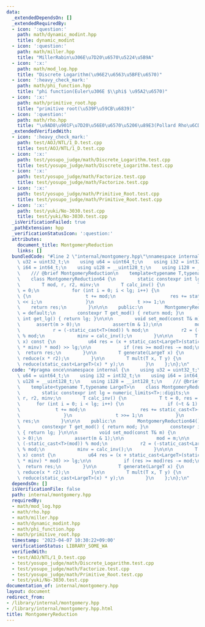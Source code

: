 ```yaml
---
data:
  _extendedDependsOn: []
  _extendedRequiredBy:
  - icon: ':question:'
    path: math/dynamic_modint.hpp
    title: dynamic_modint
  - icon: ':question:'
    path: math/miller.hpp
    title: "MillerRabin\u306E\u7D20\u6570\u5224\u5B9A"
  - icon: ':x:'
    path: math/mod_log.hpp
    title: "Discrete Logarithm(\u96E2\u6563\u5BFE\u6570)"
  - icon: ':heavy_check_mark:'
    path: math/phi_function.hpp
    title: "phi function(Euler\u306E $\\phi$ \u95A2\u6570)"
  - icon: ':x:'
    path: math/primitive_root.hpp
    title: "primitive root(\u539F\u59CB\u6839)"
  - icon: ':question:'
    path: math/rho.hpp
    title: "\u9AD8\u901F\u7D20\u56E0\u6570\u5206\u89E3(Pollard Rho\u6CD5)"
  _extendedVerifiedWith:
  - icon: ':heavy_check_mark:'
    path: test/AOJ/NTL/1_D.test.cpp
    title: test/AOJ/NTL/1_D.test.cpp
  - icon: ':x:'
    path: test/yosupo_judge/math/Discrete_Logarithm.test.cpp
    title: test/yosupo_judge/math/Discrete_Logarithm.test.cpp
  - icon: ':x:'
    path: test/yosupo_judge/math/Factorize.test.cpp
    title: test/yosupo_judge/math/Factorize.test.cpp
  - icon: ':x:'
    path: test/yosupo_judge/math/Primitive_Root.test.cpp
    title: test/yosupo_judge/math/Primitive_Root.test.cpp
  - icon: ':x:'
    path: test/yuki/No-3030.test.cpp
    title: test/yuki/No-3030.test.cpp
  _isVerificationFailed: true
  _pathExtension: hpp
  _verificationStatusIcon: ':question:'
  attributes:
    document_title: MontgomeryReduction
    links: []
  bundledCode: "#line 2 \"internal/montgomery.hpp\"\nnamespace internal {\n    using\
    \ u32 = uint32_t;\n    using u64 = uint64_t;\n    using i32 = int32_t;\n    using\
    \ i64 = int64_t;\n    using u128 = __uint128_t;\n    using i128 = __int128_t;\n\
    \    /// @brief MontgomeryReduction\n    template<typename T,typename LargeT>\n\
    \    class MontgomeryReduction64 {\n        static constexpr int lg = numeric_limits<T>::digits;\n\
    \        T mod, r, r2, minv;\n        T calc_inv() {\n            T t = 0, res\
    \ = 0;\n            for (int i = 0; i < lg; i++) {\n                if (~t & 1)\
    \ {\n                    t += mod;\n                    res += static_cast<T>(1)\
    \ << i;\n                }\n                t >>= 1;\n            }\n        \
    \    return res;\n        }\n\n\n    public:\n        MontgomeryReduction64()\
    \ = default;\n        constexpr T get_mod() { return mod; }\n        constexpr\
    \ int get_lg() { return lg; }\n\n\n        void set_mod(const T& m) {\n      \
    \      assert(m > 0);\n            assert(m & 1);\n\n            mod = m;\n\n\
    \            r = (-static_cast<T>(mod)) % mod;\n            r2 = (-static_cast<LargeT>(mod))\
    \ % mod;\n            minv = calc_inv();\n        }\n\n\n        T reduce(LargeT\
    \ x) const {\n            u64 res = (x + static_cast<LargeT>(static_cast<T>(x)\
    \ * minv) * mod) >> lg;\n\n            if (res >= mod)res -= mod;\n          \
    \  return res;\n        }\n\n        T generate(LargeT x) {\n            return\
    \ reduce(x * r2);\n        }\n\n        T mult(T x, T y) {\n            return\
    \ reduce(static_cast<LargeT>(x) * y);\n        }\n    };\n};\n"
  code: "#pragma once\nnamespace internal {\n    using u32 = uint32_t;\n    using\
    \ u64 = uint64_t;\n    using i32 = int32_t;\n    using i64 = int64_t;\n    using\
    \ u128 = __uint128_t;\n    using i128 = __int128_t;\n    /// @brief MontgomeryReduction\n\
    \    template<typename T,typename LargeT>\n    class MontgomeryReduction64 {\n\
    \        static constexpr int lg = numeric_limits<T>::digits;\n        T mod,\
    \ r, r2, minv;\n        T calc_inv() {\n            T t = 0, res = 0;\n      \
    \      for (int i = 0; i < lg; i++) {\n                if (~t & 1) {\n       \
    \             t += mod;\n                    res += static_cast<T>(1) << i;\n\
    \                }\n                t >>= 1;\n            }\n            return\
    \ res;\n        }\n\n\n    public:\n        MontgomeryReduction64() = default;\n\
    \        constexpr T get_mod() { return mod; }\n        constexpr int get_lg()\
    \ { return lg; }\n\n\n        void set_mod(const T& m) {\n            assert(m\
    \ > 0);\n            assert(m & 1);\n\n            mod = m;\n\n            r =\
    \ (-static_cast<T>(mod)) % mod;\n            r2 = (-static_cast<LargeT>(mod))\
    \ % mod;\n            minv = calc_inv();\n        }\n\n\n        T reduce(LargeT\
    \ x) const {\n            u64 res = (x + static_cast<LargeT>(static_cast<T>(x)\
    \ * minv) * mod) >> lg;\n\n            if (res >= mod)res -= mod;\n          \
    \  return res;\n        }\n\n        T generate(LargeT x) {\n            return\
    \ reduce(x * r2);\n        }\n\n        T mult(T x, T y) {\n            return\
    \ reduce(static_cast<LargeT>(x) * y);\n        }\n    };\n};\n"
  dependsOn: []
  isVerificationFile: false
  path: internal/montgomery.hpp
  requiredBy:
  - math/mod_log.hpp
  - math/rho.hpp
  - math/miller.hpp
  - math/dynamic_modint.hpp
  - math/phi_function.hpp
  - math/primitive_root.hpp
  timestamp: '2023-04-07 10:30:22+09:00'
  verificationStatus: LIBRARY_SOME_WA
  verifiedWith:
  - test/AOJ/NTL/1_D.test.cpp
  - test/yosupo_judge/math/Discrete_Logarithm.test.cpp
  - test/yosupo_judge/math/Factorize.test.cpp
  - test/yosupo_judge/math/Primitive_Root.test.cpp
  - test/yuki/No-3030.test.cpp
documentation_of: internal/montgomery.hpp
layout: document
redirect_from:
- /library/internal/montgomery.hpp
- /library/internal/montgomery.hpp.html
title: MontgomeryReduction
---
```

